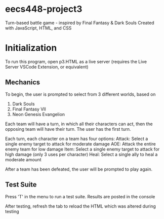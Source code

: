 # eecs448-project3
Turn-based battle game - inspired by Final Fantasy & Dark Souls
Created with JavaScript, HTML, and CSS

# Initialization
To run this program, open p3.HTML as a live server (requires the Live Server VSCode Extension, or equivalent)

## Mechanics
To begin, the user is prompted to select from 3 different worlds, based on
1. Dark Souls
2. Final Fantasy VII
3. Neon Genesis Evangelion

Each team will have a turn, in which all their characters can act, then the opposing team will have their turn.
The user has the first turn.

Each turn, each character on a team has four options:
Attack: Select a single enemy target to attack for moderate damage
AOE: Attack the entire enemy team for low damage
Item: Select a single enemy target to attack for high damage (only 3 uses per character)
Heal: Select a single ally to heal a moderate amount

After a team has been defeated, the user will be prompted to play again.

## Test Suite
Press 'T' in the menu to run a test suite. Results are posted in the console

After testing, refresh the tab to reload the HTML which was altered during testing